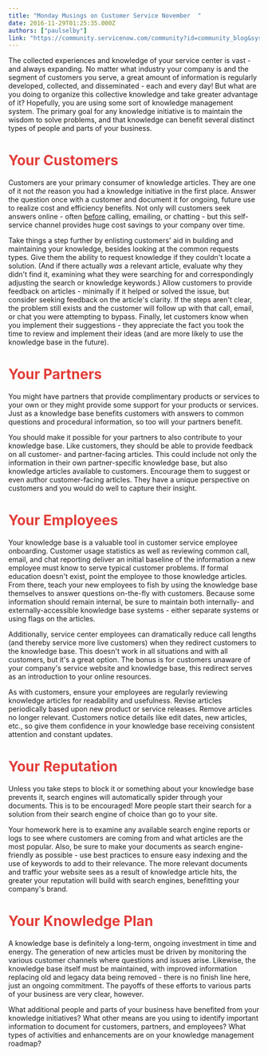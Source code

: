 ```yaml
---
title: "Monday Musings on Customer Service November  "
date: 2016-11-29T01:25:35.000Z
authors: ["paulselby"]
link: "https://community.servicenow.com/community?id=community_blog&sys_id=0a1e226ddbd0dbc01dcaf3231f96198d"
---
```

<p>The collected experiences and knowledge of your service center is vast - and always expanding. No matter what industry your company is and the segment of customers you serve, a great amount of information is regularly developed, collected, and disseminated - each and every day! But what are you doing to organize this collective knowledge and take greater advantage of it? Hopefully, you are using some sort of knowledge management system. The primary goal for any knowledge initiative is to maintain the wisdom to solve problems, and that knowledge can benefit several distinct types of people and parts of your business.</p><p></p><h1><span style="color: #e23d39;">Your Customers</span></h1><p>Customers are your primary consumer of knowledge articles. They are one of it not <em>the</em> reason you had a knowledge initiative in the first place. Answer the question once with a customer and document it for ongoing, future use to realize cost and efficiency benefits. Not only will customers seek answers online - often <span style="text-decoration: underline;">before</span> calling, emailing, or chatting - but this self-service channel provides huge cost savings to your company over time.</p><p></p><p>Take things a step further by enlisting customers' aid in building and maintaining your knowledge, besides looking at the common requests types. Give them the ability to request knowledge if they couldn't locate a solution. (And if there actually <em>was</em> a relevant article, evaluate why they didn't find it, examining what they were searching for and correspondingly adjusting the search or knowledge keywords.) Allow customers to provide feedback on articles - minimally if it helped or solved the issue, but consider seeking feedback on the article's clarity. If the steps aren't clear, the problem still exists and the customer will follow up with that call, email, or chat you were attempting to bypass. Finally, let customers know when you implement their suggestions - they appreciate the fact you took the time to review and implement their ideas (and are more likely to use the knowledge base in the future).</p><p></p><h1><span style="color: #e23d39;">Your Partners</span></h1><p>You might have partners that provide complimentary products or services to your own or they might provide some support for your products or services. Just as a knowledge base benefits customers with answers to common questions and procedural information, so too will your partners benefit.</p><p></p><p>You should make it possible for your partners to also contribute to your knowledge base. Like customers, they should be able to provide feedback on all customer- and partner-facing articles. This could include not only the information in their own partner-specific knowledge base, but also knowledge articles available to customers. Encourage them to suggest or even author customer-facing articles. They have a unique perspective on customers and you would do well to capture their insight.</p><p></p><h1><span style="color: #e23d39;">Your Employees</span></h1><p>Your knowledge base is a valuable tool in customer service employee onboarding. Customer usage statistics as well as reviewing common call, email, and chat reporting deliver an initial baseline of the information a new employee must know to serve typical customer problems. If formal education doesn't exist, point the employee to those knowledge articles. From there, teach your new employees to fish by using the knowledge base themselves to answer questions on-the-fly with customers. Because some information should remain internal, be sure to maintain both internally- and externally-accessible knowledge base systems - either separate systems or using flags on the articles.</p><p></p><p>Additionally, service center employees can dramatically reduce call lengths (and thereby service more live customers) when they redirect customers to the knowledge base. This doesn't work in all situations and with all customers, but it's a great option. The bonus is for customers unaware of your company's service website and knowledge base, this redirect serves as an introduction to your online resources.</p><p></p><p>As with customers, ensure your employees are regularly reviewing knowledge articles for readability and usefulness. Revise articles periodically based upon new product or service releases. Remove articles no longer relevant. Customers notice details like edit dates, new articles, etc., so give them confidence in your knowledge base receiving consistent attention and constant updates.</p><p></p><h1><span style="color: #e23d39;">Your Reputation</span></h1><p>Unless you take steps to block it or something about your knowledge base prevents it, search engines will automatically spider through your documents. This is to be encouraged! More people start their search for a solution from their search engine of choice than go to your site.</p><p></p><p>Your homework here is to examine any available search engine reports or logs to see where customers are coming from and what articles are the most popular. Also, be sure to make your documents as search engine-friendly as possible - use best practices to ensure easy indexing and the use of keywords to add to their relevance. The more relevant documents and traffic your website sees as a result of knowledge article hits, the greater your reputation will build with search engines, benefitting your company's brand.</p><p></p><h1><span style="color: #e23d39;">Your Knowledge Plan</span></h1><p>A knowledge base is definitely a long-term, ongoing investment in time and energy. The generation of new articles must be driven by monitoring the various customer channels where questions and issues arise. Likewise, the knowledge base itself must be maintained, with improved information replacing old and legacy data being removed - there is no finish line here, just an ongoing commitment. The payoffs of these efforts to various parts of your business are very clear, however.</p><p></p><p>What additional people and parts of your business have benefited from your knowledge initiatives? What other means are you using to identify important information to document for customers, partners, and employees? What types of activities and enhancements are on your knowledge management roadmap?</p>